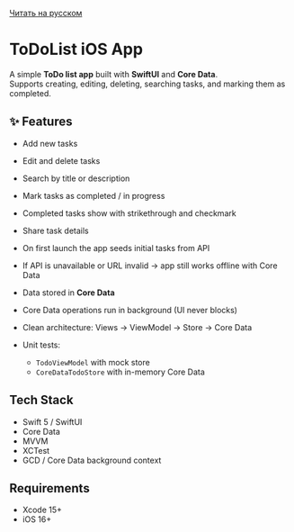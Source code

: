 [Читать на русском](./README.ru.md)

# ToDoList iOS App

A simple **ToDo list app** built with **SwiftUI** and **Core Data**.  
Supports creating, editing, deleting, searching tasks, and marking them as completed.

## ✨ Features
- Add new tasks  
- Edit and delete tasks  
- Search by title or description  
- Mark tasks as completed / in progress  
- Completed tasks show with strikethrough and checkmark  
- Share task details  

- On first launch the app seeds initial tasks from API  
- If API is unavailable or URL invalid → app still works offline with Core Data  
- Data stored in **Core Data**  
- Core Data operations run in background (UI never blocks)  
- Clean architecture: Views → ViewModel → Store → Core Data  

- Unit tests:
  - `TodoViewModel` with mock store  
  - `CoreDataTodoStore` with in-memory Core Data    


## Tech Stack
- Swift 5 / SwiftUI  
- Core Data  
- MVVM  
- XCTest  
- GCD / Core Data background context  


## Requirements
- Xcode 15+  
- iOS 16+  
